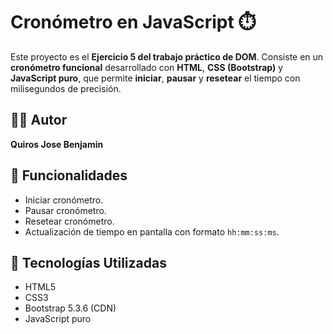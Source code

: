 # Cronómetro en JavaScript ⏱️

Este proyecto es el **Ejercicio 5 del trabajo práctico de DOM**. Consiste en un **cronómetro funcional** desarrollado con **HTML**, **CSS (Bootstrap)** y **JavaScript puro**, que permite **iniciar**, **pausar** y **resetear** el tiempo con milisegundos de precisión.

## 🧑‍💻 Autor

**Quiros Jose Benjamin**

## 🚀 Funcionalidades

- Iniciar cronómetro.
- Pausar cronómetro.
- Resetear cronómetro.
- Actualización de tiempo en pantalla con formato `hh:mm:ss:ms`.


## 🧠 Tecnologías Utilizadas

- HTML5
- CSS3
- Bootstrap 5.3.6 (CDN)
- JavaScript puro